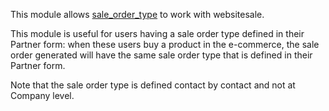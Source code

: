This module allows
[sale_order_type](https://github.com/OCA/sale-workflow/tree/17.0/sale_order_type)
to work with websitesale.

This module is useful for users having a sale order type defined in
their Partner form: when these users buy a product in the e-commerce,
the sale order generated will have the same sale order type that is
defined in their Partner form.

Note that the sale order type is defined contact by contact and not at
Company level.
